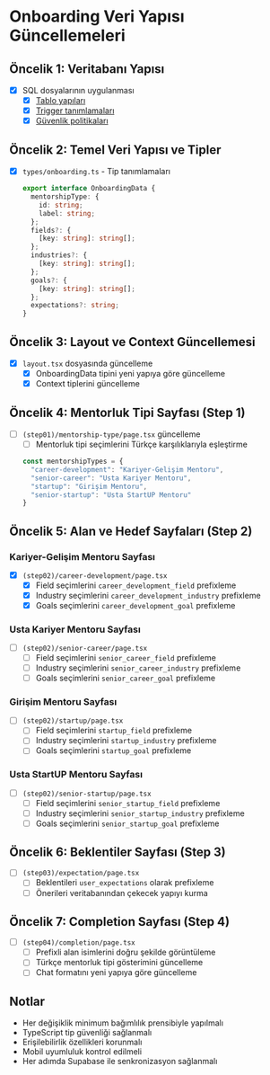 # Onboarding Veri Yapısı Güncellemeleri

## Öncelik 1: Veritabanı Yapısı
- [x] SQL dosyalarının uygulanması
  - [x] [Tablo yapıları](./sql/onboarding-tables.sql)
  - [x] [Trigger tanımlamaları](./sql/onboarding-triggers.sql)
  - [x] [Güvenlik politikaları](./sql/onboarding-policies.sql)

## Öncelik 2: Temel Veri Yapısı ve Tipler
- [x] `types/onboarding.ts` - Tip tanımlamaları
  ```typescript
  export interface OnboardingData {
    mentorshipType: {
      id: string;
      label: string;
    };
    fields?: {
      [key: string]: string[];
    };
    industries?: {
      [key: string]: string[];
    };
    goals?: {
      [key: string]: string[];
    };
    expectations?: string;
  }
  ```

## Öncelik 3: Layout ve Context Güncellemesi
- [x] `layout.tsx` dosyasında güncelleme
  - [x] OnboardingData tipini yeni yapıya göre güncelleme
  - [x] Context tiplerini güncelleme

## Öncelik 4: Mentorluk Tipi Sayfası (Step 1)
- [ ] `(step01)/mentorship-type/page.tsx` güncelleme
  - [ ] Mentorluk tipi seçimlerini Türkçe karşılıklarıyla eşleştirme
  ```typescript
  const mentorshipTypes = {
    "career-development": "Kariyer-Gelişim Mentoru",
    "senior-career": "Usta Kariyer Mentoru",
    "startup": "Girişim Mentoru",
    "senior-startup": "Usta StartUP Mentoru"
  }
  ```

## Öncelik 5: Alan ve Hedef Sayfaları (Step 2)
### Kariyer-Gelişim Mentoru Sayfası
- [x] `(step02)/career-development/page.tsx`
  - [x] Field seçimlerini `career_development_field` prefixleme
  - [x] Industry seçimlerini `career_development_industry` prefixleme
  - [x] Goals seçimlerini `career_development_goal` prefixleme

### Usta Kariyer Mentoru Sayfası
- [ ] `(step02)/senior-career/page.tsx`
  - [ ] Field seçimlerini `senior_career_field` prefixleme
  - [ ] Industry seçimlerini `senior_career_industry` prefixleme
  - [ ] Goals seçimlerini `senior_career_goal` prefixleme

### Girişim Mentoru Sayfası
- [ ] `(step02)/startup/page.tsx`
  - [ ] Field seçimlerini `startup_field` prefixleme
  - [ ] Industry seçimlerini `startup_industry` prefixleme
  - [ ] Goals seçimlerini `startup_goal` prefixleme

### Usta StartUP Mentoru Sayfası
- [ ] `(step02)/senior-startup/page.tsx`
  - [ ] Field seçimlerini `senior_startup_field` prefixleme
  - [ ] Industry seçimlerini `senior_startup_industry` prefixleme
  - [ ] Goals seçimlerini `senior_startup_goal` prefixleme

## Öncelik 6: Beklentiler Sayfası (Step 3)
- [ ] `(step03)/expectation/page.tsx`
  - [ ] Beklentileri `user_expectations` olarak prefixleme
  - [ ] Önerileri veritabanından çekecek yapıyı kurma

## Öncelik 7: Completion Sayfası (Step 4)
- [ ] `(step04)/completion/page.tsx`
  - [ ] Prefixli alan isimlerini doğru şekilde görüntüleme
  - [ ] Türkçe mentorluk tipi gösterimini güncelleme
  - [ ] Chat formatını yeni yapıya göre güncelleme

## Notlar
- Her değişiklik minimum bağımlılık prensibiyle yapılmalı
- TypeScript tip güvenliği sağlanmalı
- Erişilebilirlik özellikleri korunmalı
- Mobil uyumluluk kontrol edilmeli
- Her adımda Supabase ile senkronizasyon sağlanmalı
